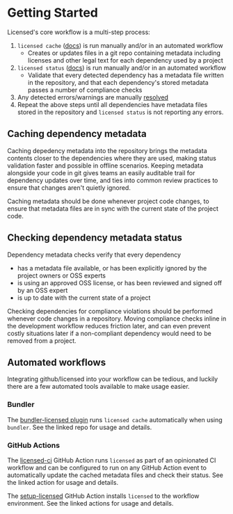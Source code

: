 # Getting Started

Licensed's core workflow is a multi-step process:

1. `licensed cache` ([docs](./commands/cache.md)) is run manually and/or in an automated workflow
   - Creates or updates files in a git repo containing metadata including licenses and other legal text for each dependency used by a project
1. `licensed status` ([docs](./commands/status.md)) is run manually and/or in an automated workflow
   - Validate that every detected dependency has a metadata file written in the repository, and that each dependency's stored metadata passes a number of compliance checks
1. Any detected errors/warnings are manually [resolved](./commands/status.md#status-errors-and-resolutions)
1. Repeat the above steps until all dependencies have metadata files stored in the repository and `licensed status` is not reporting any errors.

## Caching dependency metadata

Caching depedency metadata into the repository brings the metadata contents closer to the dependencies where they are used, making status validation faster and possible in offline scenarios.  Keeping metadata alongside your code in git gives teams an easily auditable trail for dependency updates over time, and ties into common review practices to ensure that changes aren't quietly ignored.

Caching metadata should be done whenever project code changes, to ensure that metadata files are in sync with the current state of the project code.

## Checking dependency metadata status

Dependency metadata checks verify that every dependency

- has a metadata file available, or has been explicitly ignored by the project owners or OSS experts
- is using an approved OSS license, or has been reviewed and signed off by an OSS expert
- is up to date with the current state of a project

Checking dependencies for compliance violations should be performed whenever code changes in a repository.  Moving compliance checks inline in the development workflow reduces friction later, and can even prevent costly situations later if a non-compliant dependency would need to be removed from a project.

## Automated workflows

Integrating github/licensed into your workflow can be tedious, and luckily there are a few automated tools available to make usage easier.

### Bundler

The [bundler-licensed plugin](https://github.com/sergey-alekseev/bundler-licensed) runs `licensed cache` automatically when using `bundler`.  See the linked repo for usage and details.

### GitHub Actions

The [licensed-ci](https://github.com/marketplace/actions/licensed-ci) GitHub Action runs `licensed` as part of an opinionated CI workflow and can be configured to run on any GitHub Action event to automatically update the cached metadata files and check their status.  See the linked action for usage and details.

The [setup-licensed](https://github.com/marketplace/actions/setup-github-licensed) GitHub Action installs `licensed` to the workflow environment.  See the linked actions for usage and details.
